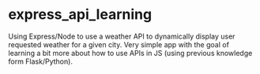 # express_api_learning
Using Express/Node to use a weather API to dynamically display user requested weather for a given city.
Very simple app with the goal of learning a bit more about how to use APIs in JS (using previous knowledge form Flask/Python).
